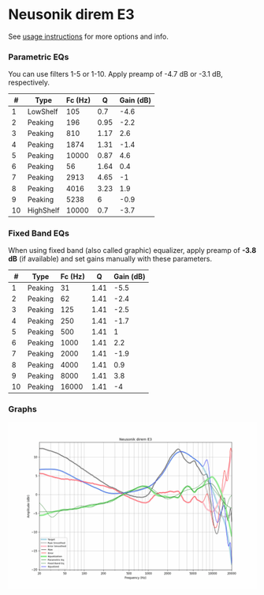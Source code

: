 # Neusonik direm E3
See [usage instructions](https://github.com/jaakkopasanen/AutoEq#usage) for more options and info.

### Parametric EQs
You can use filters 1-5 or 1-10. Apply preamp of -4.7 dB or -3.1 dB, respectively.

|   # | Type      |   Fc (Hz) |    Q |   Gain (dB) |
|-----|-----------|-----------|------|-------------|
|   1 | LowShelf  |       105 | 0.7  |        -4.6 |
|   2 | Peaking   |       196 | 0.95 |        -2.2 |
|   3 | Peaking   |       810 | 1.17 |         2.6 |
|   4 | Peaking   |      1874 | 1.31 |        -1.4 |
|   5 | Peaking   |     10000 | 0.87 |         4.6 |
|   6 | Peaking   |        56 | 1.64 |         0.4 |
|   7 | Peaking   |      2913 | 4.65 |        -1   |
|   8 | Peaking   |      4016 | 3.23 |         1.9 |
|   9 | Peaking   |      5238 | 6    |        -0.9 |
|  10 | HighShelf |     10000 | 0.7  |        -3.7 |

### Fixed Band EQs
When using fixed band (also called graphic) equalizer, apply preamp of **-3.8 dB** (if available) and set gains manually with these parameters.

|   # | Type    |   Fc (Hz) |    Q |   Gain (dB) |
|-----|---------|-----------|------|-------------|
|   1 | Peaking |        31 | 1.41 |        -5.5 |
|   2 | Peaking |        62 | 1.41 |        -2.4 |
|   3 | Peaking |       125 | 1.41 |        -2.5 |
|   4 | Peaking |       250 | 1.41 |        -1.7 |
|   5 | Peaking |       500 | 1.41 |         1   |
|   6 | Peaking |      1000 | 1.41 |         2.2 |
|   7 | Peaking |      2000 | 1.41 |        -1.9 |
|   8 | Peaking |      4000 | 1.41 |         0.9 |
|   9 | Peaking |      8000 | 1.41 |         3.8 |
|  10 | Peaking |     16000 | 1.41 |        -4   |

### Graphs
![](./Neusonik%20direm%20E3.png)
